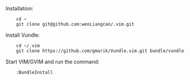 Installation:

        cd ~
        git clone git@github.com:wenLiangcan/.vim.git

Install Vundle:

        cd ~/.vim
        git clone https://github.com/gmarik/Vundle.vim.git bundle/vundle

Start VIM/GVIM and run the command:

        :BundleInstall
